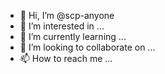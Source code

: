 - 👋 Hi, I’m @scp-anyone
- 👀 I’m interested in ...
- 🌱 I’m currently learning ...
- 💞️ I’m looking to collaborate on ...
- 📫 How to reach me ...

<!---
scp-anyone/scp-anyone is a ✨ special ✨ repository because its `README.md` (this file) appears on your GitHub profile.
You can click the Preview link to take a look at your changes.
--->
